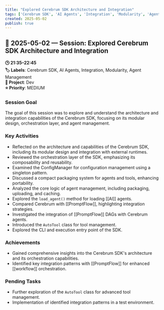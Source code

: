 ```yaml
---
title: "Explored Cerebrum SDK Architecture and Integration"
tags: ['Cerebrum SDK', 'AI Agents', 'Integration', 'Modularity', 'Agent Management']
created: 2025-05-02
publish: true
---
```


## 📅 2025-05-02 — Session: Explored Cerebrum SDK Architecture and Integration

**🕒 21:35–22:45**  
**🏷️ Labels**: Cerebrum SDK, AI Agents, Integration, Modularity, Agent Management  
**📂 Project**: Dev  
**⭐ Priority**: MEDIUM  


### Session Goal
The goal of this session was to explore and understand the architecture and integration capabilities of the Cerebrum SDK, focusing on its modular design, orchestration layer, and agent management.

### Key Activities
- Reflected on the architecture and capabilities of the Cerebrum SDK, including its modular design and integration with external runtimes.
- Reviewed the orchestration layer of the SDK, emphasizing its composability and reusability.
- Examined the ConfigManager for configuration management using a singleton pattern.
- Discussed a compact packaging system for agents and tools, enhancing portability.
- Analyzed the core logic of agent management, including packaging, uploading, and caching.
- Explored the `load_agent()` method for loading [[AI]] agents.
- Compared Cerebrum with [[PromptFlow]], highlighting integration strategies.
- Investigated the integration of [[PromptFlow]] DAGs with Cerebrum agents.
- Introduced the `AutoTool` class for tool management.
- Explored the CLI and execution entry point of the SDK.

### Achievements
- Gained comprehensive insights into the Cerebrum SDK's architecture and its orchestration capabilities.
- Identified key integration patterns with [[PromptFlow]] for enhanced [[workflow]] orchestration.

### Pending Tasks
- Further exploration of the `AutoTool` class for advanced tool management.
- Implementation of identified integration patterns in a test environment.
